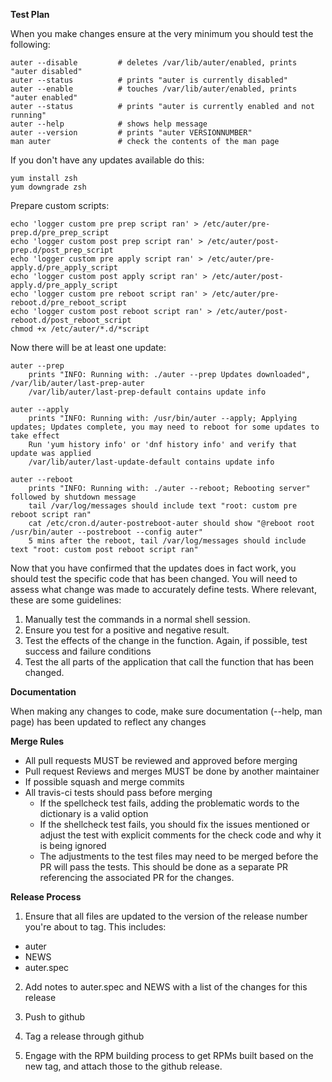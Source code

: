 **Test Plan**

When you make changes ensure at the very minimum you should test the following:

```
auter --disable         # deletes /var/lib/auter/enabled, prints "auter disabled"
auter --status          # prints "auter is currently disabled"
auter --enable          # touches /var/lib/auter/enabled, prints "auter enabled"
auter --status          # prints "auter is currently enabled and not running"
auter --help            # shows help message
auter --version         # prints "auter VERSIONNUMBER"
man auter               # check the contents of the man page
```

If you don't have any updates available do this:

```
yum install zsh
yum downgrade zsh
```

Prepare custom scripts:

```
echo 'logger custom pre prep script ran' > /etc/auter/pre-prep.d/pre_prep_script
echo 'logger custom post prep script ran' > /etc/auter/post-prep.d/post_prep_script
echo 'logger custom pre apply script ran' > /etc/auter/pre-apply.d/pre_apply_script
echo 'logger custom post apply script ran' > /etc/auter/post-apply.d/pre_apply_script
echo 'logger custom pre reboot script ran' > /etc/auter/pre-reboot.d/pre_reboot_script
echo 'logger custom post reboot script ran' > /etc/auter/post-reboot.d/post_reboot_script
chmod +x /etc/auter/*.d/*script
```

Now there will be at least one update:

```
auter --prep
    prints "INFO: Running with: ./auter --prep Updates downloaded", /var/lib/auter/last-prep-auter
    /var/lib/auter/last-prep-default contains update info

auter --apply
    prints "INFO: Running with: /usr/bin/auter --apply; Applying updates; Updates complete, you may need to reboot for some updates to take effect
    Run 'yum history info' or 'dnf history info' and verify that update was applied
    /var/lib/auter/last-update-default contains update info

auter --reboot
    prints "INFO: Running with: ./auter --reboot; Rebooting server" followed by shutdown message
    tail /var/log/messages should include text "root: custom pre reboot script ran"
    cat /etc/cron.d/auter-postreboot-auter should show "@reboot root /usr/bin/auter --postreboot --config auter"
    5 mins after the reboot, tail /var/log/messages should include text "root: custom post reboot script ran"
```

Now that you have confirmed that the updates does in fact work, you should test the specific code that has been changed. You will need to assess what change was made to accurately define tests. 
Where relevant, these are some guidelines:
1) Manually test the commands in a normal shell session. 
2) Ensure you test for a positive and negative result.
3) Test the effects of the change in the function. Again, if possible, test success and failure conditions
4) Test the all parts of the application that call the function that has been changed. 


**Documentation**

When making any changes to code, make sure documentation (--help, man page) has been updated to reflect any changes

**Merge Rules**

- All pull requests MUST be reviewed and approved before merging
- Pull request Reviews and merges MUST be done by another maintainer
- If possible squash and merge commits
- All travis-ci tests should pass before merging
  - If the spellcheck test fails, adding the problematic words to the dictionary is a valid option
  - If the shellcheck test fails, you should fix the issues mentioned or adjust the test with explicit comments for the check code and why it is being ignored
  - The adjustments to the test files may need to be merged before the PR will pass the tests. This should be done as a separate PR referencing the associated PR for the changes.

**Release Process**

1.  Ensure that all files are updated to the version of the release number you're about to tag.  This includes:
  - auter
  - NEWS
  - auter.spec

2.  Add notes to auter.spec and NEWS with a list of the changes for this release

3.  Push to github

4.  Tag a release through github

5.  Engage with the RPM building process to get RPMs built based on the new tag, and attach those to the github release. 
